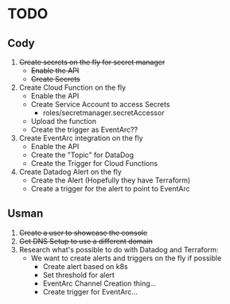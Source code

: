 # TODO
## Cody
1. ~~Create secrets on the fly for secret manager~~
    * ~~Enable the API~~
    * ~~Create Secrets~~
2. Create Cloud Function on the fly
    * Enable the API
    * Create Service Account to access Secrets
      * roles/secretmanager.secretAccessor
    * Upload the function
    * Create the trigger as EventArc??
3. Create EventArc integration on the fly
    * Enable the API
    * Create the "Topic" for DataDog
    * Create the Trigger for Cloud Functions
4. Create Datadog Alert on the fly
    * Create the Alert (Hopefully they have Terraform)
    * Create a trigger for the alert to point to EventArc
## Usman
1. ~~Create a user to showcase the console~~
2. ~~Get DNS Setup to use a different domain~~
3. Research what's possible to do with Datadog and Terraform:
    * We want to create alerts and triggers on the fly if possible
        * Create alert based on k8s
        * Set threshold for alert
        * EventArc Channel Creation thing...
        * Create trigger for EventArc...
